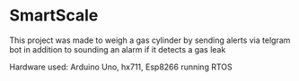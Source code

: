 # SmartScale

This project was made to weigh a gas cylinder by sending alerts via telgram bot in addition to sounding an alarm if it detects a gas leak

Hardware used: Arduino Uno, hx711, Esp8266 running RTOS
